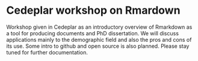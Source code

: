 # Cedeplar workshop on Rmardown 
Workshop given in Cedeplar as an introductory overview of Rmarkdown as a tool for producing documents and PhD dissertation. We will discuss applications mainly to the demographic field and also the pros and cons of its use. 
Some intro to github and open source is also planned. Please stay tuned for further documentation.
